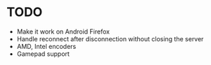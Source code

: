 
# TODO
- Make it work on Android Firefox
- Handle reconnect after disconnection without closing the server
- AMD, Intel encoders
- Gamepad support